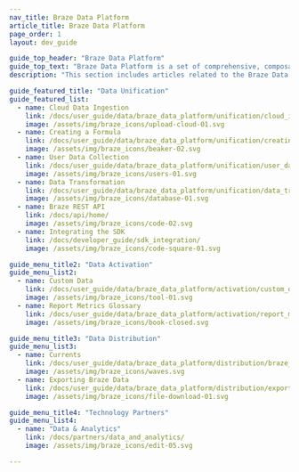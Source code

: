 ```yaml
---
nav_title: Braze Data Platform 
article_title: Braze Data Platform 
page_order: 1
layout: dev_guide

guide_top_header: "Braze Data Platform"
guide_top_text: "Braze Data Platform is a set of comprehensive, composable set of data capabilities and partner integrations that empowers you to create personalized, impactful experiences across the customer lifecycle based on three data related jobs to be done: Data Unification, Data Activation, and Data Distribution.<br><br>**Unifying your data** in Braze means consolidating first-party data from any source using APIs, SDKs, and built-in ingestion tools like Cloud Data Ingestion and Data Transformation. <br><br>**Activate your data** by cleaning, organizing, and preparing your data for use. This involves understanding your customers' behaviors and preferences in real-time with user profile and segments. <br><br> Lastly, **distribute your data** by streaming it to external systems for next-step insights and decisions. By using a combination of features in the Braze Data Platform, you can leverage your data to create meaningful, targeted messages that respond to what your customers do in teal-time."
description: "This section includes articles related to the Braze Data Platform." 

guide_featured_title: "Data Unification"
guide_featured_list:
  - name: Cloud Data Ingestion
    link: /docs/user_guide/data/braze_data_platform/unification/cloud_ingestion/
    image: /assets/img/braze_icons/upload-cloud-01.svg
  - name: Creating a Formula
    link: /docs/user_guide/data/braze_data_platform/unification/creating_a_formula/
    image: /assets/img/braze_icons/beaker-02.svg
  - name: User Data Collection
    link: /docs/user_guide/data/braze_data_platform/unification/user_data_collection/
    image: /assets/img/braze_icons/users-01.svg
  - name: Data Transformation
    link: /docs/user_guide/data/braze_data_platform/unification/data_transformation/
    image: /assets/img/braze_icons/database-01.svg
  - name: Braze REST API
    link: /docs/api/home/
    image: /assets/img/braze_icons/code-02.svg
  - name: Integrating the SDK
    link: /docs/developer_guide/sdk_integration/
    image: /assets/img/braze_icons/code-square-01.svg    

guide_menu_title2: "Data Activation"
guide_menu_list2:
  - name: Custom Data
    link: /docs/user_guide/data/braze_data_platform/activation/custom_data/
    image: /assets/img/braze_icons/tool-01.svg
  - name: Report Metrics Glossary
    link: /docs/user_guide/data/braze_data_platform/activation/report_metrics/
    image: /assets/img/braze_icons/book-closed.svg

guide_menu_title3: "Data Distribution"
guide_menu_list3:  
  - name: Currents
    link: /docs/user_guide/data/braze_data_platform/distribution/braze_currents/
    image: /assets/img/braze_icons/waves.svg
  - name: Exporting Braze Data
    link: /docs/user_guide/data/braze_data_platform/distribution/export_braze_data/
    image: /assets/img/braze_icons/file-download-01.svg

guide_menu_title4: "Technology Partners"
guide_menu_list4:  
  - name: "Data & Analytics"
    link: /docs/partners/data_and_analytics/
    image: /assets/img/braze_icons/edit-05.svg

---
```

<br><br>

